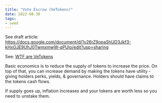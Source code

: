 ```yaml
---
title: "Vote Escrow (VeTokens)"
date: 2022-08-30
tags:
- seed
---
```


See draft article: https://docs.google.com/document/d/1y26rZ9opaShUD3Jkf3-kHxGJE9UhJ0TwmxmwW-qPUio/edit?usp=sharing

See: [WTF are VeTokens](/notes/WTF%20are%20VeTokens.md)

Basic economics is to reduce the supply of tokens to increase the price. On top of that, you can increase demand by making the tokens have utility - giving holders perks, yields, & governance. Holders should have claims to the tokens cash flows. 

If supply goes up, inflation increases and your tokens are worth less so you need to unstake them. 
